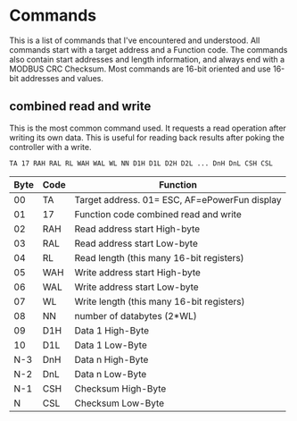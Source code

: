 # Commands

This is a list of commands that I've encountered and understood. All commands start with a target address and a Function code. The commands also contain start addresses and length information, and always end with a MODBUS CRC Checksum.
Most commands are 16-bit oriented and use 16-bit addresses and values.

## combined read and write

This is the most common command used. It requests a read operation after writing its own data. This is useful for reading back results after poking the controller with a write.

`TA 17 RAH RAL RL WAH WAL WL NN D1H D1L D2H D2L ... DnH DnL CSH CSL`

Byte | Code | Function
--- | --- | ---
00 | TA | Target address. 01= ESC, AF=ePowerFun display
01 | 17 | Function code combined read and write
02 | RAH | Read address start High-byte
03 | RAL | Read address start Low-byte
04 | RL | Read length (this many 16-bit registers)
05 | WAH | Write address start High-byte
06 | WAL | Write address start Low-byte
07 | WL | Write length (this many 16-bit registers)
08 | NN | number of databytes (2*WL)
09 | D1H | Data 1 High-Byte
10 | D1L | Data 1 Low-Byte
N-3 | DnH | Data n High-Byte
N-2 | DnL | Data n Low-Byte
N-1 | CSH | Checksum High-Byte
N | CSL | Checksum Low-Byte
   





